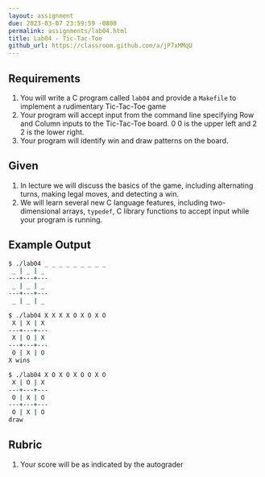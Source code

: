 ```yaml
---
layout: assignment
due: 2023-03-07 23:59:59 -0800
permalink: assignments/lab04.html
title: Lab04 - Tic-Tac-Toe
github_url: https://classroom.github.com/a/jP7xMMqU
---
```


## Requirements

1. You will write a C program called `lab04` and provide a `Makefile` to implement a rudimentary Tic-Tac-Toe game
1. Your program will accept input from the command line specifying Row and Column inputs to the Tic-Tac-Toe board. 0 0 is the upper left and 2 2 is the lower right.
1. Your program will identify win and draw patterns on the board.

## Given

1. In lecture we will discuss the basics of the game, including alternating turns, making legal moves, and detecting a win.
1. We will learn several new C language features, including two-dimensional arrays, `typedef`, C library functions to accept input while your program is running.

## Example Output

```sh
$ ./lab04 _ _ _ _ _ _ _ _ _
 _ | _ | _
---+---+---
 _ | _ | _
---+---+---
 _ | _ | _

$ ./lab04 X X X X O X O X O
 X | X | X
---+---+---
 X | O | X
---+---+---
 O | X | O
X wins

$ ./lab04 X O X O X O O X O
 X | O | X
---+---+---
 O | X | O
---+---+---
 O | X | O
draw
```

## Rubric
1. Your score will be as indicated by the autograder

